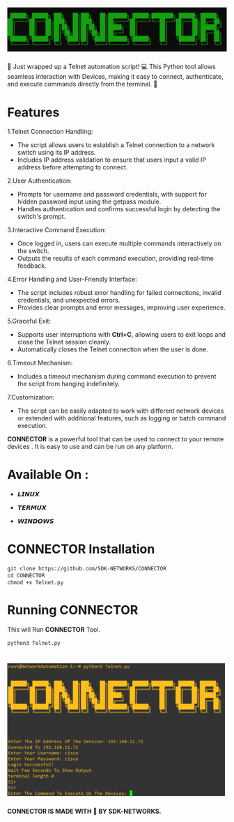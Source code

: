 
<h1 align="center">
  <img src="Static/connector.png" alt="Connector">
  <br>
</h1>

🚀 Just wrapped up a Telnet automation script! 💻 This Python tool allows seamless interaction with Devices, making it easy to connect, authenticate, and execute commands directly from the terminal. 🔄


# Features

1.Telnet Connection Handling: 
- The script allows users to establish a Telnet connection to a network switch using its IP address.
- Includes IP address validation to ensure that users input a valid IP address before attempting to connect.
 
2.User Authentication: 
- Prompts for username and password credentials, with support for hidden password input using the getpass module.
- Handles authentication and confirms successful login by detecting the switch's prompt.

3.Interactive Command Execution: 
- Once logged in, users can execute multiple commands interactively on the switch.
- Outputs the results of each command execution, providing real-time feedback.

4.Error Handling and User-Friendly Interface: 
- The script includes robust error handling for failed connections, invalid credentials, and unexpected errors.
- Provides clear prompts and error messages, improving user experience.

5.Graceful Exit: 
- Supports user interruptions with **Ctrl+C**, allowing users to exit loops and close the Telnet session cleanly.
- Automatically closes the Telnet connection when the user is done.

6.Timeout Mechanism: 
- Includes a timeout mechanism during command execution to prevent the script from hanging indefinitely.

7.Customization: 
- The script can be easily adapted to work with different network devices or extended with additional features, such as logging or batch command execution.

**CONNECTOR** is a powerful tool that can be used to connect to your remote devices . It is easy to use and can be run on any platform.

# Available On :

- 𝙇𝙄𝙉𝙐𝙓

- 𝙏𝙀𝙍𝙈𝙐𝙓

- 𝙒𝙄𝙉𝘿𝙊𝙒𝙎
# CONNECTOR Installation

```
git clone https://github.com/SDK-NETWORKS/CONNECTOR
cd CONNECTOR
chmod +x Telnet.py
```

# Running CONNECTOR

This will Run **CONNECTOR** Tool.

```
python3 Telnet.py 
```
<h1 align="left">
  <img width="500" alt="Connector" src="Static/example.png">
  <br>
</h1>

**CONNECTOR IS MADE WITH 🖤 BY SDK-NETWORKS.**
